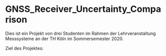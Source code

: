 # GNSS_Receiver_Uncertainty_Comparison
Dies ist ein Projekt von drei Studenten im Rahmen der Lehrveranstaltung Messsysteme an der TH Köln im Sommersemester 2020.

Ziel des Projektes:
